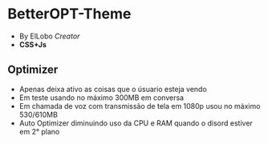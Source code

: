# BetterOPT-Theme
- By ElLobo *Creator*
- **CSS+Js**

## Optimizer
- Apenas deixa ativo as coisas que o úsuario esteja vendo
- Em teste usando no máximo 300MB em conversa
- Em chamada de voz com transmissão de tela em 1080p usou no máximo 530/610MB
- Auto Optimizer diminuindo uso da CPU e RAM quando o disord estiver em 2° plano 
